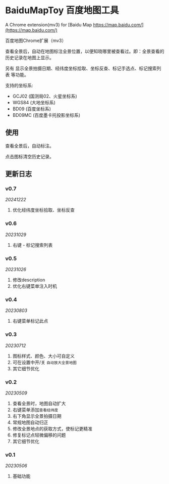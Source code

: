 # BaiduMapToy 百度地图工具

A Chrome extension(mv3) for [Baidu Map https://map.baidu.com/](https://map.baidu.com/)

百度地图Chrome扩展（mv3）

查看全景后，自动在地图标注全景位置，以便知晓哪里被查看过。即：全景查看的历史记录在地图上显示。

另有 显示全景拍摄日期、经纬度坐标拾取、坐标反查、标记手选点、标记搜索列表 等功能。

支持的坐标系:

- GCJ02 (国测局02、火星坐标系)
- WGS84 (大地坐标系)
- BD09 (百度坐标系)
- BD09MC (百度墨卡托投影坐标系)

## 使用

查看全景后，自动标注。

点击图标清空历史记录。

## 更新日志

### v0.7

*20241222*

1. 优化经纬度坐标拾取、坐标反查

### v0.6

*20231029*

1. 右键 - 标记搜索列表

### v0.5

*20231026*

1. 修改description
2. 优化右键菜单注入时机

### v0.4

*20230803*

1. 右键菜单标记此点

### v0.3

*20230712*

1. 图标样式、颜色、大小可自定义
2. 可在设置中开/关 `自动放大全景地图`
3. 其它细节优化

### v0.2

*20230509*

1. 查看全景时，地图自动扩大
2. 右键菜单添加`查看经纬度`
3. 右下角显示全景拍摄日期
4. 常规地图自动归正
5. 修改全景地点的获取方式，使标记更精准
6. 修复标记点轻微偏移的问题
7. 其它细节优化

### v0.1

*20230506*

1. 基础功能